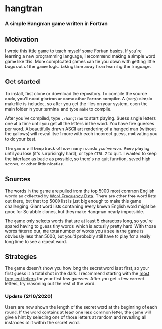 # hangtran

### A simple Hangman game written in Fortran

## Motivation

I wrote this little game to teach myself some Fortran basics.
If you're learning a new programming language, I recommend
making a simple word game like this. More complicated games
can tie you down with getting little bugs out of the game logic,
taking time away from learning the language.

## Get started

To install, first clone or download the repository. To
compile the source code, you'll need gfortran or some other
Fortran compiler. A (very) simple makefile is included, so
after you get the files on your system, open the main folder
in your terminal and type `make` to compile.

After you've compiled, type `./hangtran` to start playing. Guess
single letters one at a time until you get all the letters in
the word. You have five guesses per word. A beautifully drawn
ASCII art rendering of a hanged man (without the gallows) will
reveal itself more with each incorrect guess, motivating you
to do your best.

The game will keep track of how many rounds you've won. Keep
playing until you lose (it's surprisingly hard), or type
`CTRL-Z` to quit. I wanted to keep the interface as basic as
possible, so there's no quit function, saved high scores, or
other little niceties.

## Sources

The words in the game are pulled from the top 5000 most common
English words as collected by
[Word Frequency Data](https://www.wordfrequency.info/).
There are other free word lists out there, but that top 5000
list is just big enough to make this game challenging. Giant
word lists containing every known English word might be good
for Scrabble clones, but they make Hangman nearly impossible.

The game only selects words that are at least 5 characters long,
so you're spared having to guess tiny words, which is actually
pretty hard. With those words filtered out, the total number of
words you'll see in the game is obviously less than 5000, but
you'd probably still have to play for a really long time to see
a repeat word.

## Strategies

The game doesn't show you how long the secret word is at first,
so your first guess is a total shot in the dark. I recommend
starting with the
[most frequent letters](https://en.wikipedia.org/wiki/Letter_frequency)
for your first few guesses. After you get a few correct letters,
try reasoning out the rest of the word.

### Update (2/18/2020)

Users are now shown the length of the secret word at the beginning of each
round. If the word contains at least one less common letter, the game will give
a hint by selecting one of those letters at random and revealing all instances
of it within the secret word.

